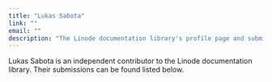 ```yaml
---
title: "Lukas Sabota"
link: ""
email: ""
description: "The Linode documentation library's profile page and submission listing for Lukas Sabota"
---
```


Lukas Sabota is an independent contributor to the Linode documentation library. Their submissions can be found listed below.